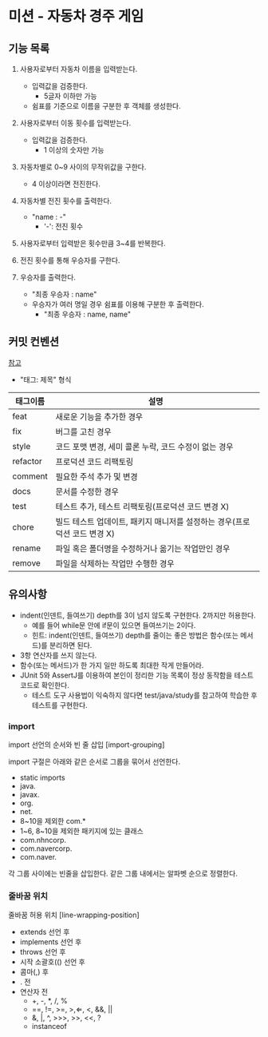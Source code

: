 # 미션 - 자동차 경주 게임

## 기능 목록

1. 사용자로부터 자동차 이름을 입력받는다.
   - 입력값을 검증한다.
     - 5글자 이하만 가능
   - 쉼표를 기준으로 이름을 구분한 후 객체를 생성한다.


2. 사용자로부터 이동 횟수를 입력받는다.
   - 입력값을 검증한다.
     - 1 이상의 숫자만 가능


3. 자동차별로 0~9 사이의 무작위값을 구한다.
   - 4 이상이라면 전진한다.


4. 자동차별 전진 횟수를 출력한다.
    - "name : -"
      - '-': 전진 횟수


5. 사용자로부터 입력받은 횟수만큼 3~4를 반복한다.


6. 전진 횟수를 통해 우승자를 구한다.


7. 우승자를 출력한다.
    - "최종 우승자 : name"
    - 우승자가 여러 명일 경우 쉼표를 이용해 구분한 후 출력한다.
      - "최종 우승자 : name, name"

## 커밋 컨벤션

[참고](https://gist.github.com/stephenparish/9941e89d80e2bc58a153)

- "태그: 제목" 형식

| 태그이름     | 설명                                          |
|----------|---------------------------------------------|
| feat     | 새로운 기능을 추가한 경우                              |
| fix      | 버그를 고친 경우                                   |
| style    | 코드 포맷 변경, 세미 콜론 누락, 코드 수정이 없는 경우            |
| refactor | 프로덕션 코드 리팩토링                                |
| comment  | 필요한 주석 추가 및 변경                              |
| docs     | 문서를 수정한 경우                                  |
| test     | 테스트 추가, 테스트 리팩토링(프로덕션 코드 변경 X)              |
| chore    | 빌드 테스트 업데이트, 패키지 매니저를 설정하는 경우(프로덕션 코드 변경 X) |
| rename   | 파일 혹은 폴더명을 수정하거나 옮기는 작업만인 경우                |
| remove   | 파일을 삭제하는 작업만 수행한 경우                         |


## 유의사항

- indent(인덴트, 들여쓰기) depth를 3이 넘지 않도록 구현한다. 2까지만 허용한다. 
  - 예를 들어 while문 안에 if문이 있으면 들여쓰기는 2이다. 
  - 힌트: indent(인덴트, 들여쓰기) depth를 줄이는 좋은 방법은 함수(또는 메서드)를 분리하면 된다.
- 3항 연산자를 쓰지 않는다.
- 함수(또는 메서드)가 한 가지 일만 하도록 최대한 작게 만들어라.
- JUnit 5와 AssertJ를 이용하여 본인이 정리한 기능 목록이 정상 동작함을 테스트 코드로 확인한다. 
  - 테스트 도구 사용법이 익숙하지 않다면 test/java/study를 참고하여 학습한 후 테스트를 구현한다.


### import

import 선언의 순서와 빈 줄 삽입
[import-grouping]

import 구절은 아래와 같은 순서로 그룹을 묶어서 선언한다.

- static imports
- java.
- javax.
- org.
- net.
- 8~10을 제외한 com.*
- 1~6, 8~10을 제외한 패키지에 있는 클래스
- com.nhncorp.
- com.navercorp.
- com.naver.

각 그룹 사이에는 빈줄을 삽입한다. 같은 그룹 내에서는 알파벳 순으로 정렬한다.

### 줄바꿈 위치

줄바꿈 허용 위치
[line-wrapping-position]

- extends 선언 후
- implements 선언 후
- throws 선언 후
- 시작 소괄호(() 선언 후
- 콤마(,) 후
- . 전
- 연산자 전
    - +, -, *, /, %
    - ==, !=, >=, >,⇐, <, &&, ||
    - &, |, ^, >>>, >>, <<, ?
    - instanceof
